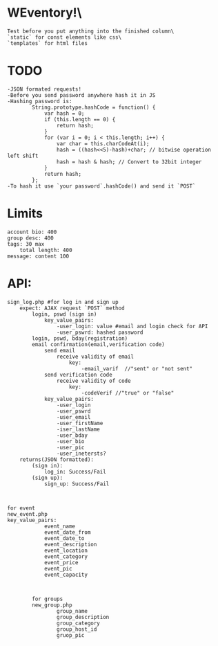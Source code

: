 # WEventory!\
    Test before you put anything into the finished column\
    `static` for const elements like css\
    `templates` for html files
    
# TODO
    -JSON formated requests!
    -Before you send password anywhere hash it in JS
    -Hashing password is:
            String.prototype.hashCode = function() {
                var hash = 0;
                if (this.length == 0) {
                    return hash;
                }
                for (var i = 0; i < this.length; i++) {
                    var char = this.charCodeAt(i);
                    hash = ((hash<<5)-hash)+char; // bitwise operation left shift
                    hash = hash & hash; // Convert to 32bit integer
                }
                return hash;
            };
    -To hash it use `your password`.hashCode() and send it `POST`


# Limits
    account bio: 400
    group desc: 400
    tags: 30 max
        total length: 400
    message: content 100
    



# API:
    sign_log.php #for log in and sign up
        expect: AJAX request `POST` method 
            login, pswd (sign in)
                key_value_pairs:
                    -user_login: value #email and login check for API
                    -user_pswrd: hashed password
            login, pswd, bday(registration)
            email confirmation(email,verification code)
                send email
                    receive validity of email
                        key:
                            -email_varif  //"sent" or "not sent"
                send verification code
                    receive validity of code
                        key:
                            -codeVerif //"true" or "false"            
                key_value_pairs:
                    -user_login
                    -user_pswrd
                    -user_email
                    -user_firstName
                    -iser_lastName
                    -user_bday
                    -user_bio
                    -user_pic
                    -user_inetersts?
        returns(JSON formatted):
            (sign in):
                log_in: Success/Fail
            (sign up):
                sign_up: Success/Fail



    for event 
    new_event.php
    key_value_pairs:
                event_name
                event_date_from
                event_date_to
                event_description
                event_location
                event_category
                event_price
                event_pic
                event_capacity



            for groups 
            new_group.php
                    group_name
                    group_description
                    group_category
                    group_host_id
                    gruop_pic
